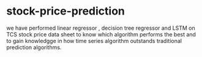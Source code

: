 # stock-price-prediction

we have performed linear regressor , decision tree regressor and LSTM on TCS stock price data sheet to know which algorithm performs the best and to gain knowledgge in how time series algorithm outstands traditional prediction algorithms.
